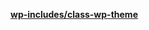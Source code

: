 <p><b><a href="https://developer.wordpress.org/reference/files/wp-includes/class-wp-theme/">wp-includes/class-wp-theme</a></b></p>
